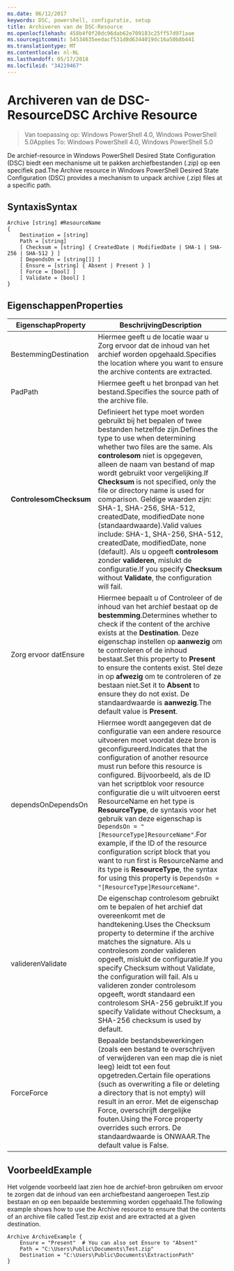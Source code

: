 ```yaml
---
ms.date: 06/12/2017
keywords: DSC, powershell, configuratie, setup
title: Archiveren van de DSC-Resource
ms.openlocfilehash: 458b4f0f20dc96dab62e709183c25ff57d971aae
ms.sourcegitcommit: 54534635eedacf531d8d6344019dc16a50b8b441
ms.translationtype: MT
ms.contentlocale: nl-NL
ms.lasthandoff: 05/17/2018
ms.locfileid: "34219467"
---
```

# <a name="dsc-archive-resource"></a><span data-ttu-id="207a8-103">Archiveren van de DSC-Resource</span><span class="sxs-lookup"><span data-stu-id="207a8-103">DSC Archive Resource</span></span>

> <span data-ttu-id="207a8-104">Van toepassing op: Windows PowerShell 4.0, Windows PowerShell 5.0</span><span class="sxs-lookup"><span data-stu-id="207a8-104">Applies To: Windows PowerShell 4.0, Windows PowerShell 5.0</span></span>

<span data-ttu-id="207a8-105">De archief-resource in Windows PowerShell Desired State Configuration (DSC) biedt een mechanisme uit te pakken archiefbestanden (.zip) op een specifiek pad.</span><span class="sxs-lookup"><span data-stu-id="207a8-105">The Archive resource in Windows PowerShell Desired State Configuration (DSC) provides a mechanism to unpack archive (.zip) files at a specific path.</span></span>

## <a name="syntax"></a><span data-ttu-id="207a8-106">Syntaxis</span><span class="sxs-lookup"><span data-stu-id="207a8-106">Syntax</span></span>
```MOF
Archive [string] #ResourceName
{
    Destination = [string]
    Path = [string]
    [ Checksum = [string] { CreatedDate | ModifiedDate | SHA-1 | SHA-256 | SHA-512 } ]
    [ DependsOn = [string[]] ]
    [ Ensure = [string] { Absent | Present } ]
    [ Force = [bool] ]
    [ Validate = [bool] ]
}
```

## <a name="properties"></a><span data-ttu-id="207a8-107">Eigenschappen</span><span class="sxs-lookup"><span data-stu-id="207a8-107">Properties</span></span>

|  <span data-ttu-id="207a8-108">Eigenschap</span><span class="sxs-lookup"><span data-stu-id="207a8-108">Property</span></span>  |  <span data-ttu-id="207a8-109">Beschrijving</span><span class="sxs-lookup"><span data-stu-id="207a8-109">Description</span></span>   |
|---|---|
| <span data-ttu-id="207a8-110">Bestemming</span><span class="sxs-lookup"><span data-stu-id="207a8-110">Destination</span></span>| <span data-ttu-id="207a8-111">Hiermee geeft u de locatie waar u Zorg ervoor dat de inhoud van het archief worden opgehaald.</span><span class="sxs-lookup"><span data-stu-id="207a8-111">Specifies the location where you want to ensure the archive contents are extracted.</span></span>|
| <span data-ttu-id="207a8-112">Pad</span><span class="sxs-lookup"><span data-stu-id="207a8-112">Path</span></span>| <span data-ttu-id="207a8-113">Hiermee geeft u het bronpad van het bestand.</span><span class="sxs-lookup"><span data-stu-id="207a8-113">Specifies the source path of the archive file.</span></span>|
| <span data-ttu-id="207a8-114">__Controlesom__</span><span class="sxs-lookup"><span data-stu-id="207a8-114">__Checksum__</span></span>| <span data-ttu-id="207a8-115">Definieert het type moet worden gebruikt bij het bepalen of twee bestanden hetzelfde zijn.</span><span class="sxs-lookup"><span data-stu-id="207a8-115">Defines the type to use when determining whether two files are the same.</span></span> <span data-ttu-id="207a8-116">Als __controlesom__ niet is opgegeven, alleen de naam van bestand of map wordt gebruikt voor vergelijking.</span><span class="sxs-lookup"><span data-stu-id="207a8-116">If __Checksum__ is not specified, only the file or directory name is used for comparison.</span></span> <span data-ttu-id="207a8-117">Geldige waarden zijn: SHA-1, SHA-256, SHA-512, createdDate, modifiedDate none (standaardwaarde).</span><span class="sxs-lookup"><span data-stu-id="207a8-117">Valid values include: SHA-1, SHA-256, SHA-512, createdDate, modifiedDate, none (default).</span></span> <span data-ttu-id="207a8-118">Als u opgeeft __controlesom__ zonder __valideren__, mislukt de configuratie.</span><span class="sxs-lookup"><span data-stu-id="207a8-118">If you specify __Checksum__ without __Validate__, the configuration will fail.</span></span>|
| <span data-ttu-id="207a8-119">Zorg ervoor dat</span><span class="sxs-lookup"><span data-stu-id="207a8-119">Ensure</span></span>| <span data-ttu-id="207a8-120">Hiermee bepaalt u of Controleer of de inhoud van het archief bestaat op de __bestemming__.</span><span class="sxs-lookup"><span data-stu-id="207a8-120">Determines whether to check if the content of the archive exists at the __Destination__.</span></span> <span data-ttu-id="207a8-121">Deze eigenschap instellen op __aanwezig__ om te controleren of de inhoud bestaat.</span><span class="sxs-lookup"><span data-stu-id="207a8-121">Set this property to __Present__ to ensure the contents exist.</span></span> <span data-ttu-id="207a8-122">Stel deze in op __afwezig__ om te controleren of ze bestaan niet.</span><span class="sxs-lookup"><span data-stu-id="207a8-122">Set it to __Absent__ to ensure they do not exist.</span></span> <span data-ttu-id="207a8-123">De standaardwaarde is __aanwezig__.</span><span class="sxs-lookup"><span data-stu-id="207a8-123">The default value is __Present__.</span></span>|
| <span data-ttu-id="207a8-124">dependsOn</span><span class="sxs-lookup"><span data-stu-id="207a8-124">DependsOn</span></span> | <span data-ttu-id="207a8-125">Hiermee wordt aangegeven dat de configuratie van een andere resource uitvoeren moet voordat deze bron is geconfigureerd.</span><span class="sxs-lookup"><span data-stu-id="207a8-125">Indicates that the configuration of another resource must run before this resource is configured.</span></span> <span data-ttu-id="207a8-126">Bijvoorbeeld, als de ID van het scriptblok voor resource configuratie die u wilt uitvoeren eerst ResourceName en het type is __ResourceType__, de syntaxis voor het gebruik van deze eigenschap is `DependsOn = "[ResourceType]ResourceName"`.</span><span class="sxs-lookup"><span data-stu-id="207a8-126">For example, if the ID of the resource configuration script block that you want to run first is ResourceName and its type is __ResourceType__, the syntax for using this property is `DependsOn = "[ResourceType]ResourceName"`.</span></span>|
| <span data-ttu-id="207a8-127">valideren</span><span class="sxs-lookup"><span data-stu-id="207a8-127">Validate</span></span>| <span data-ttu-id="207a8-128">De eigenschap controlesom gebruikt om te bepalen of het archief dat overeenkomt met de handtekening.</span><span class="sxs-lookup"><span data-stu-id="207a8-128">Uses the Checksum property to determine if the archive matches the signature.</span></span> <span data-ttu-id="207a8-129">Als u controlesom zonder valideren opgeeft, mislukt de configuratie.</span><span class="sxs-lookup"><span data-stu-id="207a8-129">If you specify Checksum without Validate, the configuration will fail.</span></span> <span data-ttu-id="207a8-130">Als u valideren zonder controlesom opgeeft, wordt standaard een controlesom SHA-256 gebruikt.</span><span class="sxs-lookup"><span data-stu-id="207a8-130">If you specify Validate without Checksum, a SHA-256 checksum is used by default.</span></span>|
| <span data-ttu-id="207a8-131">Force</span><span class="sxs-lookup"><span data-stu-id="207a8-131">Force</span></span>| <span data-ttu-id="207a8-132">Bepaalde bestandsbewerkingen (zoals een bestand te overschrijven of verwijderen van een map die is niet leeg) leidt tot een fout opgetreden.</span><span class="sxs-lookup"><span data-stu-id="207a8-132">Certain file operations (such as overwriting a file or deleting a directory that is not empty) will result in an error.</span></span> <span data-ttu-id="207a8-133">Met de eigenschap Force, overschrijft dergelijke fouten.</span><span class="sxs-lookup"><span data-stu-id="207a8-133">Using the Force property overrides such errors.</span></span> <span data-ttu-id="207a8-134">De standaardwaarde is ONWAAR.</span><span class="sxs-lookup"><span data-stu-id="207a8-134">The default value is False.</span></span>|

## <a name="example"></a><span data-ttu-id="207a8-135">Voorbeeld</span><span class="sxs-lookup"><span data-stu-id="207a8-135">Example</span></span>

<span data-ttu-id="207a8-136">Het volgende voorbeeld laat zien hoe de archief-bron gebruiken om ervoor te zorgen dat de inhoud van een archiefbestand aangeroepen Test.zip bestaan en op een bepaalde bestemming worden opgehaald.</span><span class="sxs-lookup"><span data-stu-id="207a8-136">The following example shows how to use the Archive resource to ensure that the contents of an archive file called Test.zip exist and are extracted at a given destination.</span></span>

```
Archive ArchiveExample {
    Ensure = "Present"  # You can also set Ensure to "Absent"
    Path = "C:\Users\Public\Documents\Test.zip"
    Destination = "C:\Users\Public\Documents\ExtractionPath"
}
```